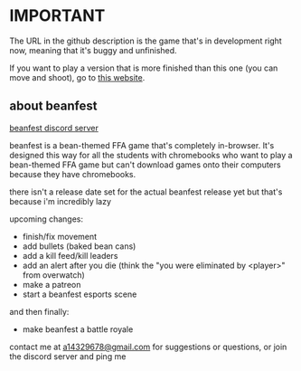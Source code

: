 # IMPORTANT
The URL in the github description is the game that's in development right now, meaning that it's buggy and unfinished.

If you want to play a version that is more finished than this one (you can move and shoot), go to [this website](http://ben.jacktimmins.com/multiplayer_map).

## about beanfest

[beanfest discord server](https://discord.gg/k6ejsmg)

beanfest is a bean-themed FFA game that's completely in-browser. It's designed this way for all the students with chromebooks who want to play a bean-themed FFA game but can't download games onto their computers because they have chromebooks. 

there isn't a release date set for the actual beanfest release yet but that's because i'm incredibly lazy

upcoming changes:

 - finish/fix movement
 - add bullets (baked bean cans)
 - add a kill feed/kill leaders 
 - add an alert after you die (think the "you were eliminated by \<player\>" from overwatch)
 - make a patreon 
 - start a beanfest esports scene
  
and then finally:
 - make beanfest a battle royale
 
 
contact me at a14329678@gmail.com for suggestions or questions, or join the discord server and ping me
